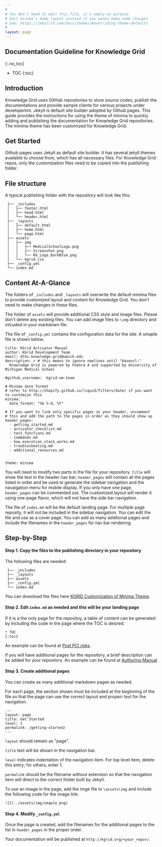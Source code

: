 ```yaml
---
#
# You don't need to edit this file, it's empty on purpose.
# Edit minima's home layout instead if you wanna make some changes
# See: https://jekyllrb.com/docs/themes/#overriding-theme-defaults
#
layout: page
---
```



## Documentation Guideline for Knowledge Grid
{:.no_toc}

* TOC
{:toc}

## Introduction
Knowledge Grid uses GitHub repositories to store source codes, publish the documentations and provide sample clients for various projects under developemnt. Jekyll is default site builder adopted by Github pages. This guide provides the instructions for using the theme of minima to quickly adding and publishing the documentation for Knowledge Grid repositories. The minima theme has been customized for Knowledge Grid.

## Get Started
Github pages uses Jekyll as default site builder. It has several jekyll themes available to choose from, which has all necessary files. For Knowledge Grid repos, only the customization files need to be copied into the publishing folder.

## File structure
A typical publishing folder with the repository will look like this:

```
 ├── _includes
 │   ├── footer.html
 │   ├── head.html
 │   └── header.html
 ├── _layouts
 │   ├── default.html
 │   ├── home.html
 │   └── page.html
 ├── assets
 │   ├── img
 │   │   ├── MedicalSchoolLogo.png
 │   │   ├── Screenshot.png
 │   │   └── KG_Logo_DarkBlue.png
 │   └── kgrid.css
 ├── _config.yml
 └── index.md
```

## Content At-A-Glance
The folders of `_includes` and  `_layouts`  will overwrite the default minima files to provide customized layout and content for Knowledge Grid. You don't need to make changes in these files.

The folder of `assets` will provide additional CSS style and image files. Please don't delete any existing files. You can add image files to `\img` directory and inlcuded in your markdown file.

The file of `_config.yml` contains the configuration data for the site. A smaple file is shown below.

```
title: KGrid Activator Manual
author: KGrid Development Team
email: dlhs.knowledge.grid@umich.edu
description: > # this means to ignore newlines until "baseurl:"
  Knowledge Grid is powered by Fedora 4 and supported by University of Michigan Medical School

#github_username:  kgrid-um-team

# Minima date format
# refer to http://shopify.github.io/liquid/filters/date/ if you want to customize this
minima:
  date_format: "%b %-d, %Y"

# If you want to link only specific pages in your header, uncomment
# this and add the path to the pages in order as they should show up
header_pages:
  - getting_started.md
  - activator_checklist.md
  - test_functions.md
  - commands.md
  - how_execution_stack_works.md
  - troubleshooting.md
  - additional_resources.md


theme: minima

```
You will need to modify two parts in the file for your repository. `title` will show the text in the header nav bar; `header_pages` will contain all the pages listed in order and be used to generate the sidebar navigation and the navaigation menu for mobile display. If you only have one page, `header_pages` can be commented out. The customized layout will render it using one-page flavor, which will not have the side bar navigation.

The file of `index.md` will be the default landing page. For multiple page reposity, it will not be included in the sidebar navigation. You can edit the file and use as a cover page. You can add as many additional pages and include the filenames in the `header_pages` for nav bar rendering.

## Step-by-Step

#### Step 1. Copy the files to the publishing directory in your repository

The following files are needed:

```
 ├── _includes
 ├── _layouts
 ├── assets
 ├── _config.yml
 └── index.md
```
You can download the files here [KGRID Customization of Minima Theme](https://github.com/kgrid/smart-test/archive/kg-minima.zip). 

#### Step 2. Edit `index.md` as needed and this will be your landing page

If it is a the only page for the repositoy, a table of content can be generated by including the code in the page where the TOC is desired.

```
* TOC
{:toc}
```
An example can be found at [Post PCI risks](http://kgrid.org/cardiac-advisor).

If you will have additional pages for the repository, a brief description can be added for your repository. An example can be found at [Authoring Manual](http://kgrid.org/AuthoringManual)

#### Step 3. Create additional pages

You can create as many additional markdown pages as needed.

For each page, the section shown must be included at the beginning of the file so that the page can use the correct layout and properr text for the navigation.

```
---
layout: page
title: Get Started
level: 1
permalink: /getting-started/
---
```
`layout` should remain as "page".

`title` text will be shown in the navigation bar.

`level` indicates indentation of the navigation item. For top level item, delete this entry; for others, enter 1.

`permalink` should be the filename without extension so that the navigation item will direct to the correct folder built by Jekyll.





To use an image in the page, add the imge file to `\assets\img` and include the following code for the image link:
```
![](../assets/img/smaple.png)
```


#### Step 4. Modify `_config.yml`
Once the page is created, add the filenames for the additional pages to the list in `header_pages` in the proper order.

Your documentation will be published at `http://kgrid.org/<your_repo>/`.

<!-- ### For more information
{:.no_toc}

About Knowledge Grid:

About Minima: -->
